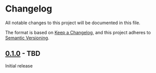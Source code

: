 # Changelog
All notable changes to this project will be documented in this file.

The format is based on [Keep a Changelog](https://keepachangelog.com/en/1.0.0/),
and this project adheres to [Semantic Versioning](https://semver.org/spec/v2.0.0.html).


## [0.1.0] - TBD

Initial release 

[0.1.0]: https://github.com/Sensirion/arduino-i2c-sts4x/releases/tag/0.1.0



